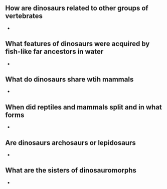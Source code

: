 ## How are dinosaurs related to other groups of vertebrates
* 

## What features of dinosaurs were acquired by fish-like far ancestors in water 
* 

## What do dinosaurs share wtih mammals 
* 

## When did reptiles and mammals split and in what forms
* 

## Are dinosaurs archosaurs or lepidosaurs 
* 

## What are the sisters of dinosauromorphs 
* 
